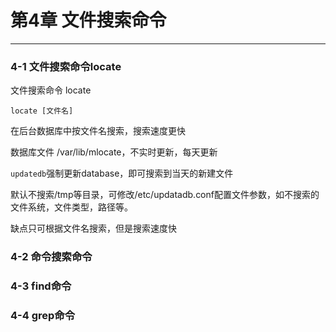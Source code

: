 # 第4章 文件搜索命令
---

### 4-1 文件搜索命令locate
文件搜索命令&nbsp;locate

```locate [文件名]```

在后台数据库中按文件名搜索，搜索速度更快

数据库文件 /var/lib/mlocate，不实时更新，每天更新

```updatedb```强制更新database，即可搜索到当天的新建文件

默认不搜索/tmp等目录，可修改/etc/updatadb.conf配置文件参数，如不搜索的文件系统，文件类型，路径等。

缺点只可根据文件名搜索，但是搜索速度快


### 4-2 命令搜索命令

### 4-3 find命令

### 4-4 grep命令